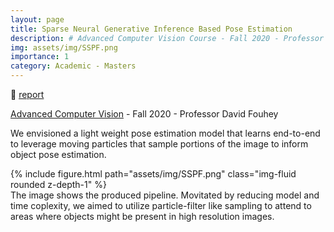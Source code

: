 ```yaml
---
layout: page
title: Sparse Neural Generative Inference Based Pose Estimation
description: # Advanced Computer Vision Course - Fall 2020 - Professor David Fouhey
img: assets/img/SSPF.png
importance: 1
category: Academic - Masters
---
```


:page_facing_up: [report](/assets/pdf/SPPFNet.pdf)

[Advanced Computer Vision](https://web.eecs.umich.edu/~fouhey/teaching/EECS542_F20/) - Fall 2020 - Professor David Fouhey

We envisioned a light weight pose estimation model that learns end-to-end to leverage moving particles that sample portions of the image to inform object pose estimation.

<div class="col-sm ">
    {% include figure.html path="assets/img/SSPF.png" class="img-fluid rounded z-depth-1" %}
</div>
<div class="caption">
    The image shows the produced pipeline. Movitated by reducing model and time coplexity, we aimed to utilize particle-filter like sampling to attend to areas where objects might be present in high resolution images.
</div>
